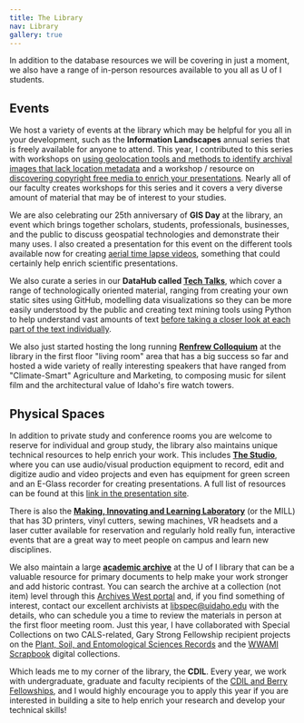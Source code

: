 ```yaml
---
title: The Library
nav: Library
gallery: true
---
```


In addition to the database resources we will be covering in just a moment, we also have a range of in-person resources available to you all as U of I students.

## Events

We host a variety of events at the library which may be helpful for you all in your development, such as the **Information Landscapes** annual series that is freely available for anyone to attend. This year, I contributed to this series with workshops on [using geolocation tools and methods to identify archival images that lack location metadata](https://aweymo-ui.github.io/geolocation/) and a workshop / resource on [discovering copyright free media to enrich your presentations](https://aweymo-ui.github.io/source_cr_free/). Nearly all of our faculty creates workshops for this series and it covers a very diverse amount of material that may be of interest to your studies. 

We are also celebrating our 25th anniversary of **GIS Day** at the library, an event which brings together scholars, students, professionals, businesses, and the public to discuss geospatial technologies and demonstrate their many uses. I also created a presentation for this event on the different tools available now for creating [aerial time lapse videos](https://aweymo-ui.github.io/aerial_timelapse/), something that could certainly help enrich scientific presentations. 

We also curate a series in our **DataHub called [Tech Talks](https://www.youtube.com/playlist?list=PL3MdArvT5LVdxYSxDvWRuVDQqYmiLz_Qv)**, which cover a range of technologically oriented material, ranging from creating your own static sites using GitHub, modelling data visualizations so they can be more easily understood by the public and creating text mining tools using Python to help understand vast amounts of text [before taking a closer look at each part of the text individually](https://aweymo-ui.github.io/distant_tech_talk/).

We also just started hosting the long running **[Renfrew Colloquium](https://www.uidaho.edu/class/mric)** at the library in the first floor "living room" area that has a big success so far and hosted a wide variety of really interesting speakers that have ranged from "Climate-Smart" Agriculture and Marketing, to composing music for silent film and the architectural value of Idaho's fire watch towers.

## Physical Spaces

In addition to private study and conference rooms you are welcome to reserve for individual and group study, the library also maintains unique technical resources to help enrich your work. This includes **[The Studio](https://www.lib.uidaho.edu/studio/)**, where you can use audio/visual production equipment to record, edit and digitize audio and video projects and even has equipment for green screen and an E-Glass recorder for creating presentations. A full list of resources can be found at this [link in the presentation site](https://vandalsuidaho-my.sharepoint.com/:w:/g/personal/hanwendong_uidaho_edu/EZe6R_SuDnZCm2xK7vepWwsBbKSxVMyrv34ANJF66OFxSw?e=VHFEqq). 

There is also the **[Making, Innovating and Learning Laboratory](https://www.lib.uidaho.edu/mill/)** (or the MILL) that has 3D printers, vinyl cutters, sewing machines, VR headsets and a laser cutter available for reservation and regularly hold really fun, interactive events that are a great way to meet people on campus and learn new disciplines. 

We also maintain a large **[academic archive](https://www.lib.uidaho.edu/special-collections/)** at the U of I library that can be a valuable resource for primary documents to help make your work stronger and add historic contrast. You can search the archive at a collection (not item) level through this [Archives West portal](https://archiveswest.orbiscascade.org/search.php?r=idu&q=) and, if you find something of interest, contact our excellent archivists at libspec@uidaho.edu with the details, who can schedule you a time to review the materials in person at the first floor meeting room. Just this year, I have collaborated with Special Collections on two CALS-related, Gary Strong Fellowship recipient projects on the [Plant, Soil, and Entomological Sciences Records](https://www.lib.uidaho.edu/digital/pses/) and the [WWAMI Scrapbook](https://www.lib.uidaho.edu/digital/wwami/) digital collections.  

Which leads me to my corner of the library, the **CDIL**. Every year, we work with undergraduate, graduate and faculty recipients of the [CDIL and Berry Fellowships](https://cdil.lib.uidaho.edu/fellowships/), and I would highly encourage you to apply this year if you are interested in building a site to help enrich your research and develop your technical skills!